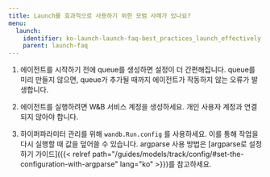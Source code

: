 ```yaml
---
title: Launch를 효과적으로 사용하기 위한 모범 사례가 있나요?
menu:
  launch:
    identifier: ko-launch-launch-faq-best_practices_launch_effectively
    parent: launch-faq
---
```


1. 에이전트를 시작하기 전에 queue를 생성하면 설정이 더 간편해집니다. queue를 미리 만들지 않으면, queue가 추가될 때까지 에이전트가 작동하지 않는 오류가 발생합니다.

2. 에이전트를 실행하려면 W&B 서비스 계정을 생성하세요. 개인 사용자 계정과 연결되지 않아야 합니다.

3. 하이퍼파라미터 관리를 위해 `wandb.Run.config` 를 사용하세요. 이를 통해 작업을 다시 실행할 때 값을 덮어쓸 수 있습니다. argparse 사용 방법은 [argparse로 설정하기 가이드]({{< relref path="/guides/models/track/config/#set-the-configuration-with-argparse" lang="ko" >}})를 참고하세요.